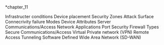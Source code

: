*chapter_11

  Infrastructer conditions
    Device placement
    Security Zones
    Attack Surface
    Connecrivity
    failure Modes
    Device Attributes
    Server Communications/Access
    Network Applications
    Port Security
    Firewall Types
  Secure Communications/Access
    Virtual Private network (VPN)
    Remote Access
    Tunneling
    Software Defined Wide Area Network (SD-WAN)
    
